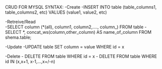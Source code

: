 CRUD FOR MYSQL SYNTAX:
-Create 
-INSERT INTO table (table_columns1, table_columns2, etc) VALUES (value1, value2, etc)

-Retreive/Read  
        -SELECT column (*(all), column1, column2,...., column_) FROM table
        -SELECT *, concat_ws(column,other_column) AS name_of_column FROM shema.table;

-Update -UPDATE table SET column = value WHERE id = x

-Delete - DELETE FROM table WHERE id = x
        - DELETE FROM table WHERE id IN (x,x+1, x-1,...,x+/-n)